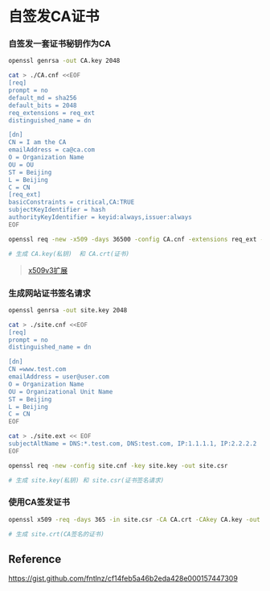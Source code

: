 # 自签发CA证书

### 自签发一套证书秘钥作为CA

```bash
openssl genrsa -out CA.key 2048

cat > ./CA.cnf <<EOF
[req]
prompt = no
default_md = sha256
default_bits = 2048
req_extensions = req_ext
distinguished_name = dn

[dn]
CN = I am the CA
emailAddress = ca@ca.com
O = Organization Name
OU = OU
ST = Beijing
L = Beijing
C = CN
[req_ext]
basicConstraints = critical,CA:TRUE
subjectKeyIdentifier = hash
authorityKeyIdentifier = keyid:always,issuer:always
EOF

openssl req -new -x509 -days 36500 -config CA.cnf -extensions req_ext -key CA.key -out CA.crt

# 生成 CA.key(私钥)  和 CA.crt(证书)
```

> [x509v3扩展](https://www.openssl.org/docs/manmaster/man5/x509v3_config.html)

### 生成网站证书签名请求

```bash
openssl genrsa -out site.key 2048

cat > ./site.cnf <<EOF
[req]
prompt = no
distinguished_name = dn

[dn]
CN =www.test.com
emailAddress = user@user.com
O = Organization Name
OU = Organizational Unit Name
ST = Beijing
L = Beijing
C = CN
EOF

cat > ./site.ext << EOF
subjectAltName = DNS:*.test.com, DNS:test.com, IP:1.1.1.1, IP:2.2.2.2
EOF

openssl req -new -config site.cnf -key site.key -out site.csr

# 生成 site.key(私钥) 和 site.csr(证书签名请求)
```

### 使用CA签发证书

```bash
openssl x509 -req -days 365 -in site.csr -CA CA.crt -CAkey CA.key -out site.crt -CAcreateserial -extfile site.ext

# 生成 site.crt(CA签名的证书)
```

## Reference

https://gist.github.com/fntlnz/cf14feb5a46b2eda428e000157447309